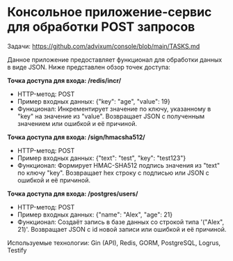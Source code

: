 # Консольное приложение-сервис для обработки POST запросов
Задачи: https://github.com/advixum/console/blob/main/TASKS.md <br>

Данное приложение предоставляет функционал для обработки данных в виде JSON. Ниже представлен обзор точек доступа:

**Точка доступа для входа: /redis/incr/**
- HTTP-метод: POST
- Пример входных данных: {"key": "age", "value": 19}
- Функционал: Инкрементирует значение по ключу, указанному в "key" на значение из "value". Возвращает JSON с полученным значением или ошибкой и её причиной.

**Точка доступа для входа: /sign/hmacsha512/**
- HTTP-метод: POST
- Пример входных данных: {"text": "test", "key": "test123"}
- Функционал: Формирует HMAC-SHA512 подпись значения из "text" по ключу "key". Возвращает hex строку с подписью или JSON с ошибкой и её причиной.

**Точка доступа для входа: /postgres/users/**
- HTTP-метод: POST
- Пример входных данных: {"name": "Alex", "age": 21}
- Функционал: Создаёт запись в базе данных со строкой типа '("Alex", 21)'. Возвращает JSON с id новой записи или ошибкой и её причиной.

Используемые технологии: Gin (API), Redis, GORM, PostgreSQL, Logrus, Testify
